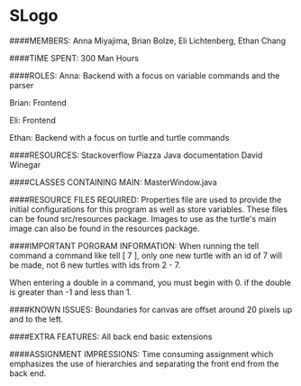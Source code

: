 SLogo
===========

####MEMBERS:
Anna Miyajima, Brian Bolze, Eli Lichtenberg, Ethan Chang


####TIME SPENT: 
300 Man Hours 

####ROLES:
Anna: Backend with a focus on variable commands and the parser

Brian: Frontend

Eli: Frontend

Ethan: Backend with a focus on turtle and turtle commands 

####RESOURCES: 
Stackoverflow
Piazza
Java documentation
David Winegar

####CLASSES CONTAINING MAIN: 
MasterWindow.java

####RESOURCE FILES REQUIRED: 
Properties file are used to provide the initial configurations for this program as well as store variables.
These files can be found src/resources package. Images to use as the turtle's main image can also be found 
in the resources package.


####IMPORTANT PORGRAM INFORMATION:
When running the tell command a command like tell [ 7 ], only one new turtle with an id of 7 will be made, 
not 6 new turtles with ids from 2 - 7. 

When entering a double in a command, you must begin with 0. if the double is greater than -1 and less than 1.


####KNOWN ISSUES:
Boundaries for canvas are offset around 20 pixels up and to the left.

####EXTRA FEATURES:
All back end basic extensions

####ASSIGNMENT IMPRESSIONS:
Time consuming assignment which emphasizes the use of hierarchies and separating the front end from the 
back end.
